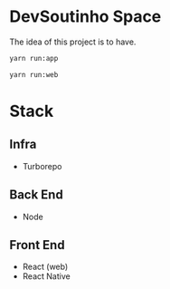 # DevSoutinho Space

The idea of this project is to have.

```sh
yarn run:app
```

```sh
yarn run:web
```

# Stack

## Infra
- Turborepo

## Back End
- Node

## Front End
- React (web)
- React Native
